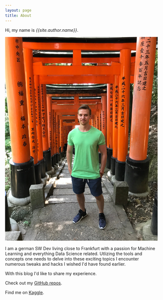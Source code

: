 ```yaml
---
layout: page
title: About
---
```


Hi, my name is *{{site.author.name}}*.

![This is me in Japan](/images/Kyoto_ProfilePic_small.jpg)

I am a german SW Dev living close to Frankfurt with a passion for Machine Learning and everything Data Science related.
Utlizing the tools and concepts one needs to delve into these exciting topics I encounter numerous tweaks and hacks I wished I'd have found earlier.

With this blog I'd like to share my experience.

Check out my [GitHub repos](https://github.com/wkirgsn).

Find me on [Kaggle](https://www.kaggle.com/wkirgsn).
